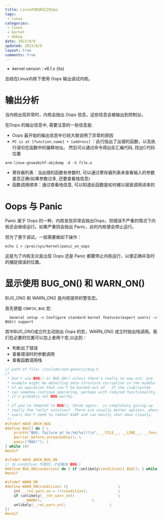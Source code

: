 ```yaml
---
title: Linux内核调试之Oops
tags: 
 - linux
categories:
 - linux
 - kernel
 - debug
date: 2023/8/8
updated: 2023/8/9
layout: true
comments: true
---
```


- kernel version : v6.1.x (lts)

总结在Linux内核下使用 Oops 输出调试内核。

<!--more-->

# 输出分析

当内核出现异常时，内核会抛出 Oops 信息，这些信息会被输出到控制台。

在Oops 的输出信息中, 需要注意的一些信息是:

- Oops 最开始的输出信息中已经大致说明了异常的原因
- `PC is at [function_name] + [address]` ：此行指出了出错的函数，以及执行语句在函数中的偏移地址。 然后可以通过命令得出反汇编代码, 找出C代码位置

```shell
arm-linux-gnueabihf-objdump -d -S file.o
```

- 寄存器列表：当出错的函数有参数时, 可以通过寄存器列表来查看输入的参数是否正确(如果参数过多, 还要查看栈信息)
- 函数调用顺序：通过查看栈信息, 可以知道此函数是如何被以层层调用进来的

# Oops 与 Panic

Panic 属于 Oops 的一种，内核发现异常会抛出Oops，但错误不严重的情况下内核还会继续运行。如果严重则会抛出 Panic，此时内核便会停止运行。

但为了便于调试，一般需要做如下操作：

```shell
echo 1 > /proc/sys/kernel/panic_on_oops
```

这是为了内核无论是出现 Oops 还是 Panic 都要停止内核运行，以便正确并及时的捕捉错误的位置。

# 显示使用 BUG_ON() 和 WARN_ON()

BUG_ON() 和 WARN_ON() 是内核提供的警告宏。

首先使能 `CONFIG_BUG` 宏:

```shell
  General setup -> Configure standard kernel features(expert users) -> BUG() support
```

其中BUG_ON()成立时主动抛出 Oops 的宏，WARN_ON() 成立时抛出栈调用。我们在必要的位置可以加上者两个宏,以达到：

- 判断出了错误
- 查看错误时的参数调用
- 查看函数调用栈

``` c
// path of file: /include/asm-generic/bug.h
/*
 * Don't use BUG() or BUG_ON() unless there's really no way out; one
 * example might be detecting data structure corruption in the middle
 * of an operation that can't be backed out of.  If the (sub)system
 * can somehow continue operating, perhaps with reduced functionality,
 * it's probably not BUG-worthy.
 *
 * If you're tempted to BUG(), think again:  is completely giving up
 * really the *only* solution?  There are usually better options, where
 * users don't need to reboot ASAP and can mostly shut down cleanly.
 */
#ifndef HAVE_ARCH_BUG
#define BUG() do { \
	printk("BUG: failure at %s:%d/%s()!\n", __FILE__, __LINE__, __func__); \
	barrier_before_unreachable(); \
	panic("BUG!"); \
} while (0)
#endif

#ifndef HAVE_ARCH_BUG_ON
// 当 condition 为真时，才会触发 BUG()
#define BUG_ON(condition) do { if (unlikely(condition)) BUG(); } while (0)
#endif

#ifndef WARN_ON
#define WARN_ON(condition) ({						\
	int __ret_warn_on = !!(condition);				\
	if (unlikely(__ret_warn_on))					\
		__WARN();						\
	unlikely(__ret_warn_on);					\
})
#endif
```
